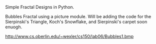 Simple Fractal Designs in Python.

Bubbles Fractal using a picture module.
Will be adding the code for the Sierpinski's Triangle, Koch's Snowflake, and Sierpinski's carpet soon enuogh.

http://www.cs.oberlin.edu/~wexler/cs150/lab06/Bubbles1.bmp
